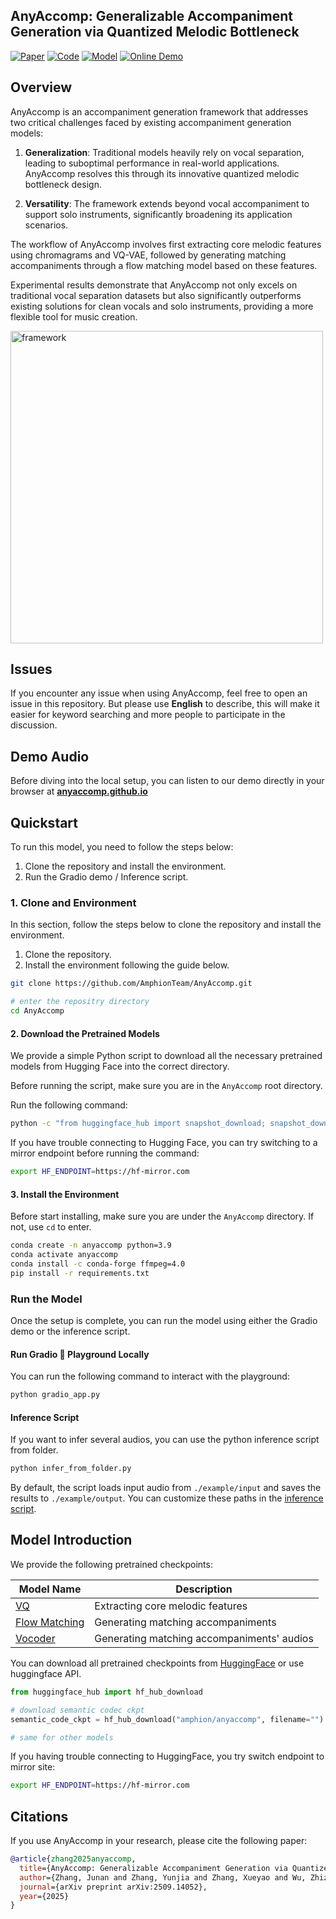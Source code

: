 ## AnyAccomp: Generalizable Accompaniment Generation via Quantized Melodic Bottleneck

<div class="flex justify-center items-center gap-2 mt-6 mb-8">
<a href="https://arxiv.org/abs/2509.14052" target="_blank"><img src="https://img.shields.io/badge/arXiv-Paper-b31b1b.svg" alt="Paper"></a>
<a href="https://github.com/AmphionTeam/AnyAccomp" target="_blank"><img src="https://img.shields.io/badge/GitHub-Code-blue" alt="Code"></a>
<a href="https://huggingface.co/amphion/anyaccomp" target="_blank"><img src="https://img.shields.io/badge/%F0%9F%A4%97%20Hugging%20Face-Model-yellow" alt="Model"></a>
<a href="https://anyaccomp.github.io"><img alt="Online Demo" src="https://img.shields.io/badge/Online-Demo-brightgreen">
  </a>
</div>

## Overview

AnyAccomp is an accompaniment generation framework that addresses two critical challenges faced by existing accompaniment generation models:

1. **Generalization**: Traditional models heavily rely on vocal separation, leading to suboptimal performance in real-world applications. AnyAccomp resolves this through its innovative quantized melodic bottleneck design.

2. **Versatility**: The framework extends beyond vocal accompaniment to support solo instruments, significantly broadening its application scenarios.

The workflow of AnyAccomp involves first extracting core melodic features using chromagrams and VQ-VAE, followed by generating matching accompaniments through a flow matching model based on these features.

Experimental results demonstrate that AnyAccomp not only excels on traditional vocal separation datasets but also significantly outperforms existing solutions for clean vocals and solo instruments, providing a more flexible tool for music creation.

<img src="https://anyaccomp.github.io/data/framework.jpg" alt="framework" width="500">

## Issues

If you encounter any issue when using AnyAccomp, feel free to open an issue in this repository. But please use **English** to describe, this will make it easier for keyword searching and more people to participate in the discussion.

## Demo Audio

Before diving into the local setup, you can listen to our demo directly in your browser at **[anyaccomp.github.io](https://anyaccomp.github.io)**

## Quickstart

To run this model, you need to follow the steps below:

1. Clone the repository and install the environment.
2. Run the Gradio demo / Inference script.

### 1. Clone and Environment

In this section, follow the steps below to clone the repository and install the environment.

1. Clone the repository.
2. Install the environment following the guide below.

```bash
git clone https://github.com/AmphionTeam/AnyAccomp.git

# enter the repositry directory
cd AnyAccomp
```

#### 2. Download the Pretrained Models

We provide a simple Python script to download all the necessary pretrained models from Hugging Face into the correct directory.

Before running the script, make sure you are in the `AnyAccomp` root directory.

Run the following command:

```bash
python -c "from huggingface_hub import snapshot_download; snapshot_download(repo_id='amphion/anyaccomp', local_dir='./pretrained', repo_type='model')"
```

If you have trouble connecting to Hugging Face, you can try switching to a mirror endpoint before running the command:

```bash
export HF_ENDPOINT=https://hf-mirror.com
```

#### 3. Install the Environment

Before start installing, make sure you are under the `AnyAccomp` directory. If not, use `cd` to enter.

```bash
conda create -n anyaccomp python=3.9
conda activate anyaccomp
conda install -c conda-forge ffmpeg=4.0
pip install -r requirements.txt 
```

### Run the Model

Once the setup is complete, you can run the model using either the Gradio demo or the inference script.

#### Run Gradio 🤗 Playground Locally

You can run the following command to interact with the playground:

```bash
python gradio_app.py
```

#### Inference Script

If you want to infer several audios, you can use the python inference script from folder.


```bash
python infer_from_folder.py
```

By default, the script loads input audio from `./example/input` and saves the results to `./example/output`. You can customize these paths in the [inference script](./anyaccomp/infer_from_folder.py).


## Model Introduction

We provide the following pretrained checkpoints:

| Model Name                                                   | Description                                |
| ------------------------------------------------------------ | ------------------------------------------ |
| [VQ](https://huggingface.co/amphion/anyaccomp/tree/main/pretrained/vq) | Extracting core melodic features           |
| [Flow Matching](https://huggingface.co/amphion/anyaccomp/tree/main/pretrained/flow_matching) | Generating matching accompaniments         |
| [Vocoder](https://huggingface.co/amphion/anyaccomp/tree/main/pretrained/vocoder) | Generating matching accompaniments' audios |

You can download all pretrained checkpoints from [HuggingFace](https://huggingface.co/amphion/anyaccomp/tree/main) or use huggingface API.


```python
from huggingface_hub import hf_hub_download

# download semantic codec ckpt
semantic_code_ckpt = hf_hub_download("amphion/anyaccomp", filename="")

# same for other models
```

If you having trouble connecting to HuggingFace, you try switch endpoint to mirror site:

```bash
export HF_ENDPOINT=https://hf-mirror.com
```

## Citations

If you use AnyAccomp in your research, please cite the following paper:

```bibtex
@article{zhang2025anyaccomp,
  title={AnyAccomp: Generalizable Accompaniment Generation via Quantized Melodic Bottleneck},
  author={Zhang, Junan and Zhang, Yunjia and Zhang, Xueyao and Wu, Zhizheng},
  journal={arXiv preprint arXiv:2509.14052},
  year={2025}
}
```

